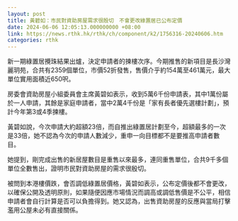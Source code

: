 ```yaml
---
layout: post
title: 黃碧如：市民對資助房屋需求很殷切　不會更改綠置居已公布定價
date: 2024-06-06 12:05:13.000000000 +08:00
link: https://news.rthk.hk/rthk/ch/component/k2/1756316-20240606.htm
categories: rthk
---
```


新一期綠置居攪珠結果出爐，決定申請者的揀樓次序。今期推售的新項目是長沙灣麗玥苑，合共有2359個單位，市價52折發售，售價介乎約154萬至461萬元，最大單位實用面積近650呎。

房委會資助房屋小組委員會主席黃碧如表示，收到5萬6千份申請表，其中1萬份屬於一人申請，其餘是家庭申請者，當中2萬4千份是「家有長者優先選樓計劃」，預計今年第3或4季揀樓。

黃碧如說，今次申請大約超額23倍，而自推出綠置居計劃至今，超額最多的一次是33倍，她不認為今次的申請人數減少，重申一向目標都不是要推高申請者數目。

她提到，剛完成出售的新居屋數目是重售以來最多，連同重售單位，合共9千多個單位全數售出，證明市民對資助房屋的需求很殷切。

被問到本港樓價跌，會否調低綠置居價格，黃碧如表示，公布定價後都不會更改，以確保公開及透明原則，如果隨便因應市場情況而調高或調低售價是不公平，相信申請者會自行計算是否可以負擔得到。她又認為，出售資助房屋的反應與當局打擊濫用公屋未必有直接關係。
